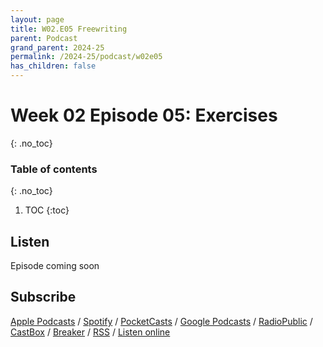 ```yaml
---
layout: page
title: W02.E05 Freewriting
parent: Podcast
grand_parent: 2024-25
permalink: /2024-25/podcast/w02e05
has_children: false
---
```



# Week 02 Episode 05: Exercises
{: .no_toc}


### Table of contents
{: .no_toc}

1. TOC
{:toc}

## Listen

Episode coming soon

<!--https://creators.spotify.com/pod/show/olliepalmer/episodes/2025-W2E5-Freewriting-e2v0kdo-->
<!--iframe style="border-radius:12px" src="https://open.spotify.com/embed/episode/" width="100%" height="352" frameBorder="0" allowfullscreen="" allow="autoplay; clipboard-write; encrypted-media; fullscreen; picture-in-picture" loading="lazy"></iframe-->



## Subscribe

[Apple Podcasts](https://podcasts.apple.com/gb/podcast/parallel-worlds/id1504529134) / [Spotify](https://open.spotify.com/show/3L3RhKaoqQZoU9fIcLuZjz) / [PocketCasts](https://pca.st/ha20534r) / [Google Podcasts](https://www.google.com/podcasts?feed=aHR0cHM6Ly9hbmNob3IuZm0vcy8xODg0YjAwOC9wb2RjYXN0L3Jzcw%3D%3D) / [RadioPublic](https://radiopublic.com/parallel-worlds-WzVy1K) / [CastBox](https://castbox.fm/channel/id2710471?utm_source=podcaster&utm_medium=dlink&utm_campaign=c_2710471&utm_content=Parallel%20Worlds-CastBox_FM) / [Breaker](https://www.breaker.audio/parallel-worlds) / [RSS](https://anchor.fm/s/1884b008/podcast/rss) / [Listen online](https://anchor.fm/olliepalmer)

